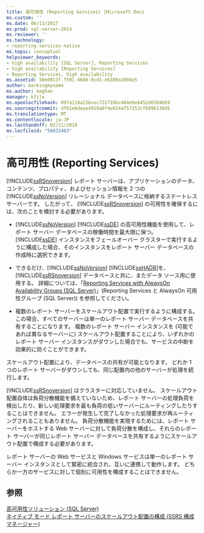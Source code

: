 ```yaml
---
title: 高可用性 (Reporting Services) |Microsoft Docs
ms.custom: ''
ms.date: 06/13/2017
ms.prod: sql-server-2014
ms.reviewer: ''
ms.technology:
- reporting-services-native
ms.topic: conceptual
helpviewer_keywords:
- high availability [SQL Server], Reporting Services
- high availability [Reporting Services]
- Reporting Services, high availability
ms.assetid: 50e0813f-f591-4688-9cd1-e6389a3808e5
author: markingmyname
ms.author: maghan
manager: kfile
ms.openlocfilehash: 097a118a23bcec722710bc404e9e6452d6504b69
ms.sourcegitcommit: dfb1e6deaa4919a0f4e654af57252cfb09613dd5
ms.translationtype: MT
ms.contentlocale: ja-JP
ms.lasthandoff: 02/11/2019
ms.locfileid: "56032463"
---
```

# <a name="high-availability-reporting-services"></a>高可用性 (Reporting Services)
  [!INCLUDE[ssRSnoversion](../includes/ssrsnoversion-md.md)] レポート サーバーは、アプリケーションのデータ、コンテンツ、プロパティ、およびセッション情報を 2 つの [!INCLUDE[ssNoVersion](../includes/ssnoversion-md.md)] リレーショナル データベースに格納するステートレス サーバーです。 したがって、 [!INCLUDE[ssRSnoversion](../includes/ssrsnoversion-md.md)] の可用性を確保するには、次のことを検討する必要があります。  
  
-    [!INCLUDE[ssNoVersion](../includes/ssnoversion-md.md)] [!INCLUDE[ssDE](../includes/ssde-md.md)] の高可用性機能を使用して、レポート サーバー データベースの稼働時間を最大限に保つ。 [!INCLUDE[ssDE](../includes/ssde-md.md)] インスタンスをフェールオーバー クラスターで実行するように構成した場合、そのインスタンスをレポート サーバー データベースの作成時に選択できます。  
  
-   できるだけ、[!INCLUDE[ssNoVersion](../includes/ssnoversion-md.md)] [!INCLUDE[ssHADR](../includes/sshadr-md.md)]を、[!INCLUDE[ssRSnoversion](../includes/ssrsnoversion-md.md)] データベースと共に、またデータ ソース用に使用する。 詳細については、「[Reporting Services with AlwaysOn Availability Groups (SQL Server)](../database-engine/availability-groups/windows/reporting-services-with-always-on-availability-groups-sql-server.md)」(Reporting Services と AlwaysOn 可用性グループ (SQL Server)) を参照してください。  
  
-   複数のレポート サーバーをスケールアウト配置で実行するように構成する。この場合、すべてのサーバーは単一のレポート サーバー データベースを共有することになります。 複数のレポート サーバー インスタンスを (可能であれば異なるサーバーに) スケールアウト配置することにより、いずれかのレポート サーバー インスタンスがダウンした場合でも、サービスの中断を効果的に防ぐことができます。  
  
 スケールアウト配置により、データベースの共有が可能となります。 どれか 1 つのレポート サーバーがダウンしても、同じ配置内の他のサーバーが処理を続行します。  
  
 [!INCLUDE[ssRSnoversion](../includes/ssrsnoversion-md.md)] はクラスターに対応していません。 スケールアウト配置自体は負荷分散機能を備えていないため、レポート サーバーの処理負荷を検出したり、新しい処理要求を最も負荷の低いサーバーにルーティングしたりすることはできません。 エラーが発生して完了しなかった処理要求が再ルーティングされることもありません。 負荷分散機能を実現するためには、レポート サーバーをホストする Web サーバーに対して負荷分散を構成し、それらのレポート サーバーが同じレポート サーバー データベースを共有するようにスケールアウト配置で構成する必要があります。  
  
 レポート サーバーの Web サービスと Windows サービスは単一のレポート サーバー インスタンスとして緊密に統合され、互いに連携して動作します。 どちらか一方のサービスに対して個別に可用性を構成することはできません。  
  
## <a name="see-also"></a>参照  
 [高可用性ソリューション &#40;SQL Server&#41;](../sql-server/failover-clusters/high-availability-solutions-sql-server.md)   
 [ネイティブ モード レポート サーバーのスケールアウト配置の構成 (SSRS 構成マネージャー)](install-windows/configure-a-native-mode-report-server-scale-out-deployment.md)  
  
  
